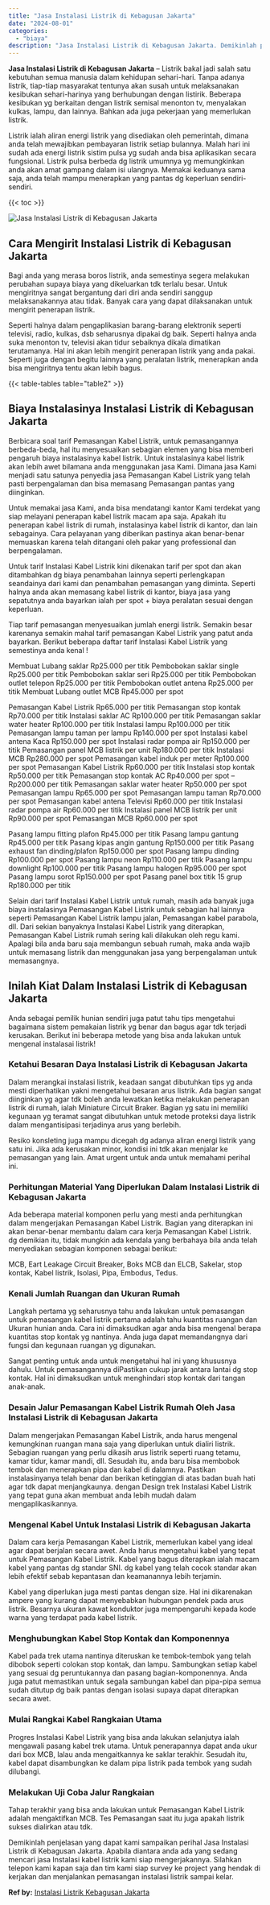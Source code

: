 ```yaml
---
title: "Jasa Instalasi Listrik di Kebagusan Jakarta"
date: "2024-08-01"
categories: 
  - "biaya"
description: "Jasa Instalasi Listrik di Kebagusan Jakarta. Demikinlah penjelasan yang dapat kami sampaikan perihal Jasa Instalasi Listrik di Kebagusan Jakarta. Apabila dia..."
---
```


**Jasa Instalasi Listrik di Kebagusan Jakarta** – Listrik bakal jadi salah satu kebutuhan semua manusia dalam kehidupan sehari-hari. Tanpa adanya listrik, tiap-tiap masyarakat tentunya akan susah untuk melaksanakan kesibukan sehari-harinya yang berhubungan dengan listirik. Beberapa kesibukan yg berkaitan dengan listrik semisal menonton tv, menyalakan kulkas, lampu, dan lainnya. Bahkan ada juga pekerjaan yang memerlukan listrik.

Listrik ialah aliran energi listrik yang disediakan oleh pemerintah, dimana anda telah mewajibkan pembayaran listrik setiap bulannya. Malah hari ini sudah ada energi listrik sistim pulsa yg sudah anda bisa aplikasikan secara fungsional. Listrik pulsa berbeda dg listrik umumnya yg memungkinkan anda akan amat gampang dalam isi ulangnya. Memakai keduanya sama saja, anda telah mampu menerapkan yang pantas dg keperluan sendiri-sendiri.

{{< toc >}}

![Jasa Instalasi Listrik di Kebagusan Jakarta](/images/instalasi-listrik-murah23.png)

## Cara Mengirit Instalasi Listrik di Kebagusan Jakarta

Bagi anda yang merasa boros listrik, anda semestinya segera melakukan perubahan supaya biaya yang dikeluarkan tdk terlalu besar. Untuk mengiritnya sangat bergantung dari diri anda sendiri sanggup melaksanakannya atau tidak. Banyak cara yang dapat dilaksanakan untuk mengirit penerapan listrik.

Seperti halnya dalam pengaplikasian barang-barang elektronik seperti televisi, radio, kulkas, dsb seharusnya dipakai dg baik. Seperti halnya anda suka menonton tv, televisi akan tidur sebaiknya dikala dimatikan terutamanya. Hal ini akan lebih mengirit penerapan listrik yang anda pakai. Seperti juga dengan begitu lainnya yang peralatan listrik, menerapkan anda bisa mengiritnya tentu akan lebih bagus.

{{< table-tables table="table2" >}}

## Biaya Instalasinya Instalasi Listrik di Kebagusan Jakarta

Berbicara soal tarif Pemasangan Kabel Listrik, untuk pemasangannya berbeda-beda, hal itu menyesuaikan sebagian elemen yang bisa memberi pengaruh biaya instalasinya kabel listrik. Untuk instalasinya kabel listrik akan lebih awet bilamana anda menggunakan jasa Kami. Dimana jasa Kami menjadi satu satunya penyedia jasa Pemasangan Kabel Listrik yang telah pasti berpengalaman dan bisa memasang Pemasangan pantas yang diinginkan.

Untuk memakai jasa Kami, anda bisa mendatangi kantor Kami terdekat yang siap melayani penerapan kabel listrik macam apa saja. Apakah itu penerapan kabel listrik di rumah, instalasinya kabel listrik di kantor, dan lain sebagainya. Cara pelayanan yang diberikan pastinya akan benar-benar memuaskan karena telah ditangani oleh pakar yang professional dan berpengalaman.

Untuk tarif Instalasi Kabel Listrik kini dikenakan tarif per spot dan akan ditambahkan dg biaya penambahan lainnya seperti perlengkapan seandainya dari kami dan penambahan pemasangan yang diminta. Seperti halnya anda akan memasang kabel listrik di kantor, biaya jasa yang sepatutnya anda bayarkan ialah per spot + biaya peralatan sesuai dengan keperluan.

Tiap tarif pemasangan menyesuaikan jumlah energi listrik. Semakin besar karenanya semakin mahal tarif pemasangan Kabel Listrik yang patut anda bayarkan. Berikut beberapa daftar tarif Instalasi Kabel Listrik yang semestinya anda kenal !

Membuat Lubang saklar Rp25.000 per titik Pembobokan saklar single Rp25.000 per titik Pembobokan saklar seri Rp25.000 per titik Pembobokan outlet telepon Rp25.000 per titik Pembobokan outlet antena Rp25.000 per titik Membuat Lubang outlet MCB Rp45.000 per spot

Pemasangan Kabel Listrik Rp65.000 per titik Pemasangan stop kontak Rp70.000 per titik Instalasi saklar AC Rp100.000 per titik Pemasangan saklar water heater Rp100.000 per titik Instalasi lampu Rp100.000 per titik Pemasangan lampu taman per lampu Rp140.000 per spot Instalasi kabel antena Kaca Rp150.000 per spot Instalasi radar pompa air Rp150.000 per titik Pemasangan panel MCB listrik per unit Rp180.000 per titik Instalasi MCB Rp280.000 per spot Pemasangan kabel induk per meter Rp100.000 per spot Pemasangan Kabel Listrik Rp60.000 per titik Instalasi stop kontak Rp50.000 per titik Pemasangan stop kontak AC Rp40.000 per spot – Rp200.000 per titik Pemasangan saklar water heater Rp50.000 per spot Pemasangan lampu Rp65.000 per spot Pemasangan lampu taman Rp70.000 per spot Pemasangan kabel antena Televisi Rp60.000 per titik Instalasi radar pompa air Rp60.000 per titik Instalasi panel MCB listrik per unit Rp90.000 per spot Pemasangan MCB Rp60.000 per spot

Pasang lampu fitting plafon Rp45.000 per titik Pasang lampu gantung Rp45.000 per titik Pasang kipas angin gantung Rp150.000 per titik Pasang exhaust fan dinding/plafon Rp150.000 per spot Pasang lampu dinding Rp100.000 per spot Pasang lampu neon Rp110.000 per titik Pasang lampu downlight Rp100.000 per titik Pasang lampu halogen Rp95.000 per spot Pasang lampu sorot Rp150.000 per spot Pasang panel box titik 15 grup Rp180.000 per titik

Selain dari tarif Instalasi Kabel Listrik untuk rumah, masih ada banyak juga biaya instalasinya Pemasangan Kabel Listrik untuk sebagian hal lainnya seperti Pemasangan Kabel Listrik lampu jalan, Pemasangan kabel parabola, dll. Dari sekian banyaknya Instalasi Kabel Listrik yang diterapkan, Pemasangan Kabel Listrik rumah sering kali dilakukan oleh regu kami. Apalagi bila anda baru saja membangun sebuah rumah, maka anda wajib untuk memasang listrik dan menggunakan jasa yang berpengalaman untuk memasangnya.

## Inilah Kiat Dalam Instalasi Listrik di Kebagusan Jakarta


Anda sebagai pemilik hunian sendiri juga patut tahu tips mengetahui bagaimana sistem pemakaian listrik yg benar dan bagus agar tdk terjadi kerusakan. Berikut ini beberapa metode yang bisa anda lakukan untuk mengenal instalasai listrik!

### Ketahui Besaran Daya Instalasi Listrik di Kebagusan Jakarta

Dalam merangkai instalasi listrik, keadaan sangat dibutuhkan tips yg anda mesti diperhatikan yakni mengetahui besaran arus listrik. Ada bagian sangat diinginkan yg agar tdk boleh anda lewatkan ketika melakukan penerapan listrik di rumah, ialah Miniature Circuit Braker. Bagian yg satu ini memiliki kegunaan yg teramat sangat dibutuhkan untuk metode proteksi daya listrik dalam mengantisipasi terjadinya arus yang berlebih.

Resiko konsleting juga mampu dicegah dg adanya aliran energi listrik yang satu ini. Jika ada kerusakan minor, kondisi ini tdk akan menjalar ke pemasangan yang lain. Amat urgent untuk anda untuk memahami perihal ini.

### Perhitungan Material Yang Diperlukan Dalam Instalasi Listrik di Kebagusan Jakarta

Ada beberapa material komponen perlu yang mesti anda perhitungkan dalam mengerjakan Pemasangan Kabel Listrik. Bagian yang diterapkan ini akan benar-benar membantu dalam cara kerja Pemasangan Kabel Listrik. dg demikian itu, tidak mungkin ada kendala yang berbahaya bila anda telah menyediakan sebagian komponen sebagai berikut:

MCB, Eart Leakage Circuit Breaker, Boks MCB dan ELCB, Sakelar, stop kontak, Kabel listrik, Isolasi, Pipa, Embodus, Tedus.

### Kenali Jumlah Ruangan dan Ukuran Rumah

Langkah pertama yg seharusnya tahu anda lakukan untuk pemasangan untuk pemasangan kabel listrik pertama adalah tahu kuantitas ruangan dan Ukuran hunian anda. Cara ini dimaksudkan agar anda bisa mengenal berapa kuantitas stop kontak yg nantinya. Anda juga dapat memandangnya dari fungsi dan kegunaan ruangan yg digunakan.

Sangat penting untuk anda untuk mengetahui hal ini yang khususnya dahulu. Untuk pemasangannya diPastikan cukup jarak antara lantai dg stop kontak. Hal ini dimaksudkan untuk menghindari stop kontak dari tangan anak-anak.

### Desain Jalur Pemasangan Kabel Listrik Rumah Oleh Jasa Instalasi Listrik di Kebagusan Jakarta

Dalam mengerjakan Pemasangan Kabel Listrik, anda harus mengenal kemungkinan ruangan mana saja yang diperlukan untuk dialiri listrik. Sebagian ruangan yang perlu dikasih arus listrik seperti ruang tetamu, kamar tidur, kamar mandi, dll. Sesudah itu, anda baru bisa membobok tembok dan menerapkan pipa dan kabel di dalamnya. Pastikan instalasinyanya telah benar dan berikan ketinggian di atas badan buah hati agar tdk dapat menjangkaunya. dengan Design trek Instalasi Kabel Listrik yang tepat guna akan membuat anda lebih mudah dalam mengaplikasikannya.

### Mengenal Kabel Untuk Instalasi Listrik di Kebagusan Jakarta

Dalam cara kerja Pemasangan Kabel Listrik, memerlukan kabel yang ideal agar dapat berjalan secara awet. Anda harus mengetahui kabel yang tepat untuk Pemasangan Kabel Listrik. Kabel yang bagus diterapkan ialah macam kabel yang pantas dg standar SNI. dg kabel yang telah cocok standar akan lebih efektif sebab kepantasan dan keamanannya lebih terjamin.

Kabel yang diperlukan juga mesti pantas dengan size. Hal ini dikarenakan ampere yang kurang dapat menyebabkan hubungan pendek pada arus listrik. Besarnya ukuran kawat konduktor juga mempengaruhi kepada kode warna yang terdapat pada kabel listrik.

### Menghubungkan Kabel Stop Kontak dan Komponennya

Kabel pada trek utama nantinya diteruskan ke tembok-tembok yang telah dibobok seperti colokan stop kontak, dan lampu. Sambungkan setiap kabel yang sesuai dg peruntukannya dan pasang bagian-komponennya. Anda juga patut memastikan untuk segala sambungan kabel dan pipa-pipa semua sudah ditutup dg baik pantas dengan isolasi supaya dapat diterapkan secara awet.

### Mulai Rangkai Kabel Rangkaian Utama

Progres Instalasi Kabel Listrik yang bisa anda lakukan selanjutya ialah mengawali pasang kabel trek utama. Untuk penerapannya dapat anda ukur dari box MCB, lalau anda mengaitkannya ke saklar terakhir. Sesudah itu, kabel dapat disambungkan ke dalam pipa listrik pada tembok yang sudah dilubangi.

### Melakukan Uji Coba Jalur Rangkaian

Tahap terakhir yang bisa anda lakukan untuk Pemasangan Kabel Listrik adalah mengaktifkan MCB. Tes Pemasangan saat itu juga apakah listrik sukses dialirkan atau tdk.

Demikinlah penjelasan yang dapat kami sampaikan perihal Jasa Instalasi Listrik di Kebagusan Jakarta. Apabila diantara anda ada yang sedang mencari jasa Instalasi kabel listrik kami siap mengerjakannya. Silahkan telepon kami kapan saja dan tim kami siap survey ke project yang hendak di kerjakan dan menjalankan pemasangan instalasi listrik sampai kelar.

**Ref by:** [Instalasi Listrik Kebagusan Jakarta](https://id.wikipedia.org/wiki/Instalasi)
